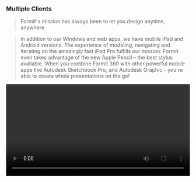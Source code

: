 ### Multiple Clients

>  FormIt's mission has always been to let you design anytime, anywhere.

> In addition to our Windows and web apps, we have mobile iPad and Android versions. The experience of modeling, navigating and iterating on the amazingly fast iPad Pro fulfills our mission. FormIt even takes advantage of the new Apple Pencil – the best stylus available. When you combine Formit 360 with other powerful mobile apps like Autodesk Sketchbook Pro, and Autodesk Graphic - you're able to create whole presentations on the go!


<video width="100%" controls>
  <source src="Videos/Multiple Clients.mp4" type="video/mp4">
</video>
